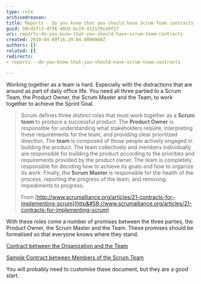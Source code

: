```yaml
---
type: rule
archivedreason: 
title: Reports - Do you know that you should have Scrum Team contracts?
guid: 50cd5f13-df56-40d3-bc29-4121f8ce9f27
uri: reports-do-you-know-that-you-should-have-scrum-team-contracts
created: 2010-04-09T16:29:04.0000000Z
authors: []
related: []
redirects:
- reports---do-you-know-that-you-should-have-scrum-team-contracts

---
```


Working together as a team is hard. Especially with the distractions that are around as part of daily office life. You need all three partied to a Scrum Team, the Product Owner, the Scrum Master and the Team, to work together to achieve the Sprint Goal.

<!--endintro-->


> Scrum defines three distinct roles that must work together as a  **Scrum team** to produce a successful product. The  **Product Owner** is responsible for understanding what stakeholders require, interpreting these requirements for the team, and providing clear prioritized direction. The  **team** is composed of those people actively engaged in building the product. The team collectively and members individually are responsible for building the product according to the priorities and requirements provided by the product owner. The team is completely responsible for deciding how to achieve its goals and how to organize its work. Finally, the  **Scrum Master** is responsible for the health of the process, reporting the progress of the team, and removing impediments to progress.
> 
> From [http://www.scrumalliance.org/articles/21-contracts-for-implementing-scrum](http&#58;//www.scrumalliance.org/articles/21-contracts-for-implementing-scrum)


With these roles come a number of promises between the three parties, the Product Owner, the Scrum Master and the Team. These promises should be formalised so that everyone knows where they stand.

[Contract between the Organization and the Team](http&#58;//www.scrumalliance.org/resource_download/5 "http&#58;//www.scrumalliance.org/resource_download/5")

[Sample Contract between Members of the Scrum Team](http&#58;//www.scrumalliance.org/resource_download/4 "Download Now")

You will probably need to customise these document, but they are a good start.
